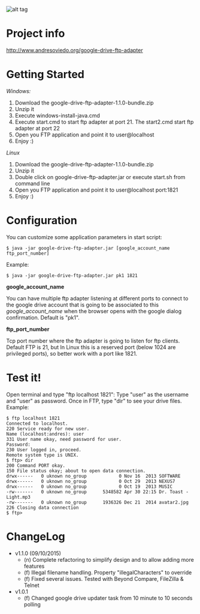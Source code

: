![alt tag](http://www.andresoviedo.org/google-drive-ftp-adapter/icon.jpeg)

Project info
============ 

http://www.andresoviedo.org/google-drive-ftp-adapter


Getting Started
===============

*Windows:*

1. Download the google-drive-ftp-adapter-1.1.0-bundle.zip
2. Unzip it
3. Execute windows-install-java.cmd
4. Execute start.cmd to start ftp adapter at port 21.  The start2.cmd start ftp adapter at port 22
5. Open you FTP application and point it to user@localhost
6. Enjoy :)

*Linux*

1. Download the google-drive-ftp-adapter-1.1.0-bundle.zip
2. Unzip it
3. Double click on google-drive-ftp-adapter.jar or execute start.sh from command line
4. Open you FTP application and point it to user@localhost port:1821
5. Enjoy :)


Configuration
=============

You can customize some application parameters in start script:
 
    $ java -jar google-drive-ftp-adapter.jar [google_account_name ftp_port_number]

Example:

    $ java -jar google-drive-ftp-adapter.jar pk1 1821

**google_account_name**

You can have multiple ftp adapter listening at different ports to connect to the google drive account that is going to
be associated to this *google_account_name* when the browser opens with the google dialog confirmation. Default is "pk1".

**ftp_port_number**

Tcp port number where the ftp adapter is going to listen for ftp clients. Default FTP is 21, but In Linux 
this is a reserved port (below 1024 are privileged ports), so better work with a port like 1821.


Test it!
========

Open terminal and type "ftp localhost 1821": Type "user" as the username and "user" as password. Once in FTP, type "dir" to see
your drive files. Example:

    $ ftp localhost 1821
    Connected to localhost.
    220 Service ready for new user.
    Name (localhost:andres): user
    331 User name okay, need password for user.
    Password:
    230 User logged in, proceed.
    Remote system type is UNIX.
    $ ftp> dir
    200 Command PORT okay.
    150 File status okay; about to open data connection.
    drwx------   0 uknown no_group            0 Nov 16  2013 SOFTWARE
    drwx------   0 uknown no_group            0 Oct 29  2013 NEXUS7
    drwx------   0 uknown no_group            0 Oct 19  2013 MUSIC
    -rw-------   0 uknown no_group      5348582 Apr 30 22:15 Dr. Toast - Light.mp3
    -rw-------   0 uknown no_group      1936326 Dec 21  2014 avatar2.jpg
    226 Closing data connection
    $ ftp>


ChangeLog
=========

* v1.1.0 (09/10/2015)
  * (n) Complete refactoring to simplify design and to allow adding more features    
  * (f) Illegal filename handling. Property "illegalCharacters" to override
  * (f) Fixed several issues. Tested with Beyond Compare, FileZilla & Telnet
* v1.0.1
  * (f) Changed google drive updater task from 10 minute to 10 seconds polling 